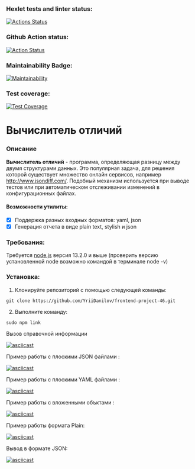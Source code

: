 ### Hexlet tests and linter status:
[![Actions Status](https://github.com/YriiDanilov/frontend-project-46/workflows/hexlet-check/badge.svg)](https://github.com/YriiDanilov/frontend-project-46/actions)

### Github Action status:
[![Action Status](https://github.com/YriiDanilov/frontend-project-46/actions/workflows/nodejs.yml/badge.svg)](https://github.com/YriiDanilov/frontend-project-46/actions)

### Maintainability Badge:
[![Maintainability](https://api.codeclimate.com/v1/badges/34098306c90c24446481/maintainability)](https://codeclimate.com/github/YriiDanilov/frontend-project-46/maintainability)

### Test coverage: 
[![Test Coverage](https://api.codeclimate.com/v1/badges/34098306c90c24446481/test_coverage)](https://codeclimate.com/github/YriiDanilov/frontend-project-46/test_coverage)

# Вычислитель отличий

### Описание

**Вычислитель отличий** - программа, определяющая разницу между двумя структурами данных. Это популярная задача, для решения которой существует множество онлайн сервисов, например http://www.jsondiff.com/. Подобный механизм используется при выводе тестов или при автоматическом отслеживании изменений в конфигурационных файлах.

#### Возможности утилиты:

- [x] Поддержка разных входных форматов: yaml, json
- [x] Генерация отчета в виде plain text, stylish и json

### Требования: 

Требуется [node.js](https://nodejs.org/en) версия 13.2.0 и выше (проверить версию установленной node возможно командой в терминале node -v)

### Установка:  

1. Клонируйте репозиторий с помощью следующей команды:

```
git clone https://github.com/YriiDanilov/frontend-project-46.git

```
2. Выполните команду: 

```
sudo npm link

```
Вызов справочной информации 

[![asciicast](https://asciinema.org/a/594504.svg)](https://asciinema.org/a/594504)

Пример работы с плоскими JSON файлами :

[![asciicast](https://asciinema.org/a/593064.svg)](https://asciinema.org/a/593064)

Пример работы с плоскими YAML файлами :

[![asciicast](https://asciinema.org/a/593282.svg)](https://asciinema.org/a/593282)

Пример работы с вложенными объктами :

[![asciicast](https://asciinema.org/a/594507.svg)](https://asciinema.org/a/594507)

Пример работы формата Plain: 

[![asciicast](https://asciinema.org/a/595517.svg)](https://asciinema.org/a/595517)

Вывод в формате JSON:

[![asciicast](https://asciinema.org/a/595530.svg)](https://asciinema.org/a/595530)

